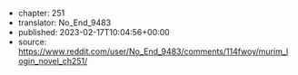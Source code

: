 - chapter: 251
- translator: No_End_9483
- published: 2023-02-17T10:04:56+00:00
- source: https://www.reddit.com/user/No_End_9483/comments/114fwoy/murim_login_novel_ch251/
